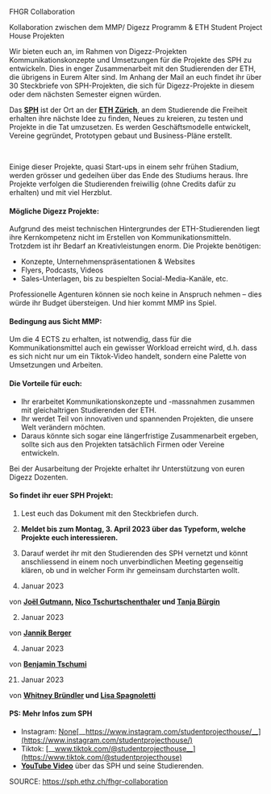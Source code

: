 FHGR Collaboration

Kollaboration zwischen dem MMP/ Digezz Programm &amp; ETH Student Project House Projekten

<p class="align-right">Wir bieten euch an, im Rahmen von Digezz-Projekten Kommunikationskonzepte und Umsetzungen für die Projekte des SPH zu entwickeln. Dies in enger Zusammenarbeit mit den Studierenden der ETH, die übrigens in Eurem Alter sind. Im Anhang der Mail an euch findet ihr über 30 Steckbriefe von SPH-Projekten, die sich für Digezz-Projekte in diesem oder dem nächsten Semester eignen würden.</p>

<p class="align-left">Das <a href="https://sph.ethz.ch/about"><strong><span class="drawer purple">SPH</span></strong></a> ist der Ort an der <a href="https://ethz.ch/" rel="noreferrer noopener" target="_blank"><strong><span class="drawer cyan">ETH Zürich</span></strong></a>, an dem Studierende die Freiheit erhalten ihre nächste Idee zu finden, Neues zu kreieren, zu testen und Projekte in die Tat umzusetzen. Es werden Geschäftsmodelle entwickelt, Vereine gegründet, Prototypen gebaut und Business-Pläne erstellt.</p>

<p class="align-left"><br/></p>

<p class="align-left">Einige dieser Projekte, quasi Start-ups in einem sehr frühen Stadium, werden grösser und gedeihen über das Ende des Studiums heraus. Ihre Projekte verfolgen die Studierenden freiwillig (ohne Credits dafür zu erhalten) und mit viel Herzblut.</p>

#### Mögliche Digezz Projekte:

Aufgrund des meist technischen Hintergrundes der ETH-Studierenden liegt ihre Kernkompetenz nicht im Erstellen von Kommunikationsmitteln. Trotzdem ist ihr Bedarf an Kreativleistungen enorm. Die Projekte benötigen:

*   Konzepte, Unternehmenspräsentationen &amp; Websites
*   Flyers, Podcasts, Videos
*   Sales-Unterlagen, bis zu bespielten Social-Media-Kanäle, etc.

Professionelle Agenturen können sie noch keine in Anspruch nehmen – dies würde ihr Budget übersteigen. Und hier kommt MMP ins Spiel.

#### Bedingung aus Sicht MMP:

Um die 4 ECTS zu erhalten, ist notwendig, dass für die Kommunikationsmittel auch ein gewisser Workload erreicht wird, d.h. dass es sich nicht nur um ein Tiktok-Video handelt, sondern eine Palette von Umsetzungen und Arbeiten.

#### Die Vorteile für euch:

*   Ihr erarbeitet Kommunikationskonzepte und -massnahmen zusammen mit gleichaltrigen Studierenden der ETH.
*   Ihr werdet Teil von innovativen und spannenden Projekten, die unsere Welt verändern möchten.
*   Daraus könnte sich sogar eine längerfristige Zusammenarbeit ergeben, sollte sich aus den Projekten tatsächlich Firmen oder Vereine entwickeln.

Bei der Ausarbeitung der Projekte erhaltet ihr Unterstützung von euren Digezz Dozenten.

#### So findet ihr euer SPH Projekt:

1.   Lest euch das Dokument mit den Steckbriefen durch.
2.   __Meldet bis zum Montag, 3. April 2023 über das Typeform, welche Projekte euch interessieren.__
3.   Darauf werdet ihr mit den Studierenden des SPH vernetzt und könnt anschliessend in einem noch unverbindlichen Meeting gegenseitig klären, ob und in welcher Form ihr gemeinsam <span class="drawer pink">durchstarten</span> wollt.

5. Januar 2023

von __[Joël Gutmann](https://www.digezz.ch/author/joel-gutmann/ "Posts by Joël Gutmann"), [Nico Tschurtschenthaler](https://www.digezz.ch/author/nico-tschurtschenthaler/ "Posts by Nico Tschurtschenthaler") __und__ [Tanja Bürgin](https://www.digezz.ch/author/tanja-buergin/ "Posts by Tanja Bürgin")__  

2. Januar 2023

von [__Jannik Berger__](https://www.digezz.ch/author/jannik-berger/ "Posts by Jannik Berger")  

4. Januar 2023

von [__Benjamin Tschumi__](https://www.digezz.ch/author/benjamin-tschumi/ "Posts by Benjamin Tschumi")

21. Januar 2023

von __[Whitney Bründler](https://www.digezz.ch/author/whitney-bruendler/ "Posts by Whitney Bründler") __und__ [Lisa Spagnoletti](https://www.digezz.ch/author/lisa-spagnoletti/ "Posts by Lisa Spagnoletti")__

#### PS: Mehr Infos zum SPH

*   Instagram: [None](https://www.notion.so/0fbeab320de74526a09df221ad9ef514)[__https://www.instagram.com/studentprojecthouse/__](https://www.instagram.com/studentprojecthouse/)
*   Tiktok: [__www.tiktok.com/@studentprojecthouse__](https://www.tiktok.com/@studentprojecthouse)
*   <a href="https://www.youtube.com/watch?v=x0rlE3MAQJo" rel="noreferrer noopener" target="_blank">__YouTube Video__</a> über das SPH und seine Studierenden.



SOURCE: https://sph.ethz.ch/fhgr-collaboration